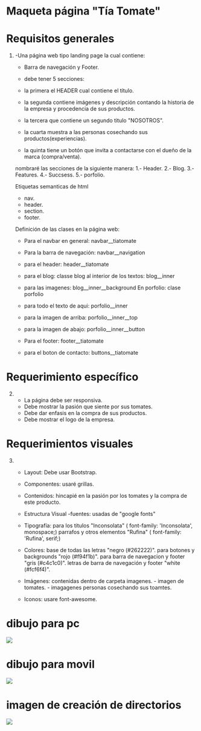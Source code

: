 
# Maqueta página "Tía Tomate"

# Requisitos generales
1. 	-Una página web tipo landing page la cual contiene:
   	- Barra de navegación y Footer.
   	- debe tener 5 secciones:

	- la primera el HEADER cual contiene el título.
	- la segunda contiene imágenes y descripción contando la historia de la empresa y procedencia 	de sus productos.
	- la tercera que contiene un segundo titulo "NOSOTROS".
	- la cuarta muestra a las personas cosechando sus productos(experiencias).
	- la quinta tiene un botón que invita a contactarse con el dueño de la marca (compra/venta).

	nombraré las secciones de la siguiente manera:
	1.- Header.
	2.- Blog.
	3.- Features.
	4.- Succsess.
	5.- porfolio.

	Etiquetas semanticas de html
	- nav.
	- header.
	- section.
	- footer.

	Definición de las clases en la página web:

	-	Para el navbar en general:  navbar__tiatomate
	-	Para la barra de navegación:  navbar__navigation
	-	para el header:  header__tiatomate
	
	- 	para el blog: classe blog
	  	al interior de los textos:  blog__inner 
	-	para las imagenes:  blog__inner__background
	  	En porfolio: clase porfolio 
	-	para todo el texto de aqui:  porfolio__inner
	-	para la imagen de arriba:  porfolio__inner__top
	-	para la imagen de abajo:  porfolio__inner__button
	-	Para el footer: footer__tiatomate

	-	para el boton de contacto:  buttons__tiatomate

# Requerimiento específico

2.	- La página debe ser responsiva.
	- Debe mostrar la pasión que siente por sus tomates.
	- Debe dar enfasis en la compra de sus productos. 
	- Debe mostrar el logo de la empresa.

# Requerimientos visuales

3.	- Layout: Debe usar Bootstrap.
	- Componentes: usaré grillas.

	- Contenidos: hincapié en la pasión por los tomates y la compra de este producto.

	- Estructura Visual
		-fuentes: usadas de "google fonts"

	- Tipografía: 
		para los titulos "Inconsolata" ( font-family: 'Inconsolata', monospace;)
		parrafos y otros elementos "Rufina" ( font-family: 'Rufina', serif;)

	- Colores: 
		base de todas las letras "negro (#262222)".
		para botones y backgrounds "rojo (#f94f1b)".
		para  barra de navegacion y footer "gris (#c4c1c0)".
		letras de barra de navegación y footer "white (#fcf6f4)".

	- Imágenes: contenidas dentro de carpeta imagenes.
				- imagen de tomates.
				- imagagenes personas cosechando sus toamtes.

	- Iconos: usare font-awesome.


# dibujo para pc
![](imagenes/maqueta.jpg)
# dibujo para movil
![](imagenes/dispositivo-movil.jpg)
# imagen de creación de directorios
![](assets/imagenes/directorios.jpg)





